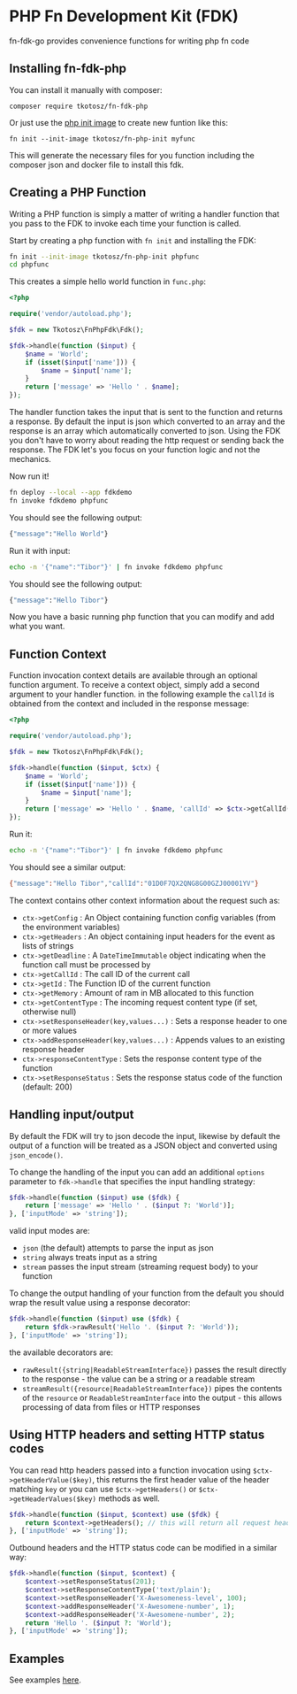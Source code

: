 # PHP Fn Development Kit (FDK)

fn-fdk-go provides convenience functions for writing php fn code

## Installing fn-fdk-php

You can install it manually with composer:
```
composer require tkotosz/fn-fdk-php
```

Or just use the [php init image](https://github.com/tkotosz/fn-php-init) to create new funtion like this:
```
fn init --init-image tkotosz/fn-php-init myfunc
```
This will generate the necessary files for you function including the composer json and docker file to install this fdk.

## Creating a PHP Function

Writing a PHP function is simply a matter of writing a handler function
that you pass to the FDK to invoke each time your function is called.

Start by creating a php function with `fn init` and installing the FDK:

```sh
fn init --init-image tkotosz/fn-php-init phpfunc
cd phpfunc
```

This creates a simple hello world function in `func.php`:

```php
<?php

require('vendor/autoload.php');

$fdk = new Tkotosz\FnPhpFdk\Fdk();

$fdk->handle(function ($input) {
    $name = 'World';
    if (isset($input['name'])) {
        $name = $input['name'];
    }
    return ['message' => 'Hello ' . $name];
});
```

The handler function takes the input that is sent to the function and returns a response. By default the input is json which converted to an array and the response is an array which automatically converted to json.
Using the FDK you don't have to worry about reading the http request or sending back the response. The FDK let's you focus on your function logic and not the mechanics.

Now run it!

```sh
fn deploy --local --app fdkdemo 
fn invoke fdkdemo phpfunc 
```

You should see the following output:

```sh
{"message":"Hello World"}
```

Run it with input:

```sh
echo -n '{"name":"Tibor"}' | fn invoke fdkdemo phpfunc
```

You should see the following output:

```sh
{"message":"Hello Tibor"}
```

Now you have a basic running php function that you can modify and add what you want.

## Function Context

Function invocation context details are available through an optional function argument.
To receive a context object, simply add a second argument to your handler function.
in the following example the `callId` is obtained from the context and included in 
the response message:

```php
<?php

require('vendor/autoload.php');

$fdk = new Tkotosz\FnPhpFdk\Fdk();

$fdk->handle(function ($input, $ctx) {
    $name = 'World';
    if (isset($input['name'])) {
        $name = $input['name'];
    }
    return ['message' => 'Hello ' . $name, 'callId' => $ctx->getCallId()];
});
```

Run it:

```sh
echo -n '{"name":"Tibor"}' | fn invoke fdkdemo phpfunc
```

You should see a similar output:

```sh
{"message":"Hello Tibor","callId":"01D0F7QX2QNG8G00GZJ00001YV"}
```

The context contains other context information about the request such as: 

* `ctx->getConfig` : An Object containing function config variables (from the environment variables) 
* `ctx->getHeaders` : An object containing input headers for the event as lists of strings
* `ctx->getDeadline` : A `DateTimeImmutable` object indicating when the function call must be processed by 
* `ctx->getCallId` : The call ID of the current call 
* `ctx->getId` : The Function ID of the current function 
* `ctx->getMemory` : Amount of ram in MB allocated to this function 
* `ctx->getContentType` : The incoming request content type (if set, otherwise null)
* `ctx->setResponseHeader(key,values...)` : Sets a response header to one or more values 
* `ctx->addResponseHeader(key,values...)` : Appends values to an existing response header
* `ctx->responseContentType` : Sets the response content type of the function
* `ctx->setResponseStatus` : Sets the response status code of the function (default: 200)
 
## Handling input/output

By default the FDK will try to json decode the input, likewise by default the output of a function will be treated as a JSON object and converted using `json_encode()`.

To change the handling of the input you can add an additional `options` parameter to `fdk->handle` that specifies the input handling strategy: 

```php
$fdk->handle(function ($input) use ($fdk) {
    return ['message' => 'Hello ' . ($input ?: 'World')];
}, ['inputMode' => 'string']);
```

valid input modes are: 
*  `json` (the default) attempts to parse the input as json
* `string` always treats input as a string 
* `stream` passes the input stream (streaming request body) to your function 

To change the output handling of your function from the default you should wrap the result value using a response decorator: 

```php
$fdk->handle(function ($input) use ($fdk) {
    return $fdk->rawResult('Hello '. ($input ?: 'World'));
}, ['inputMode' => 'string']);
```

the available decorators are: 
* `rawResult({string|ReadableStreamInterface})` passes the result directly to the response - the value can be a string or a readable stream
* `streamResult({resource|ReadableStreamInterface})` pipes the contents of the `resource` or `ReadableStreamInterface` into the output - this allows processing of data from files or HTTP responses

## Using HTTP headers and setting HTTP status codes
You can read http headers passed into a function invocation using `$ctx->getHeaderValue($key)`, this returns the first header value of the header matching `key` or you can use `$ctx->getHeaders()` or `$ctx->getHeaderValues($key)` methods as well.

```php
$fdk->handle(function ($input, $context) use ($fdk) {
    return $context->getHeaders(); // this will return all request headers as json
}, ['inputMode' => 'string']);
```

Outbound headers and the HTTP status code can be modified in a similar way:  

```php
$fdk->handle(function ($input, $context) {
    $context->setResponseStatus(201);
    $context->setResponseContentType('text/plain');
    $context->setResponseHeader('X-Awesomeness-level', 100);
    $context->addResponseHeader('X-Awesomene-number', 1);
    $context->addResponseHeader('X-Awesomene-number', 2);
    return 'Hello '. ($input ?: 'World');
}, ['inputMode' => 'string']);
```

## Examples

See examples [here](https://github.com/tkotosz/fn-fdk-php/tree/master/examples).
